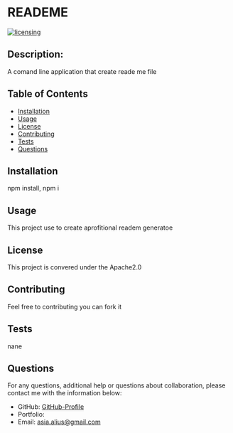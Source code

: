 # READEME
  [![licensing](https://img.shields.io/badge/license-Apache2.0-brightgreen)](https://docs.github.com/en/github/creating-cloning-and-archiving-repositories/licensing-a-repository#searching-github-by-license-type)

  ## Description:
  A comand line application that create reade me file 

  ## Table of Contents
  * [Installation](#installation)
  * [Usage](#usage)
  * [License](#license)
  * [Contributing](#contributing)
  * [Tests](#tests)
  * [Questions](#questions)
  
  ## Installation
  npm install, npm i

  ## Usage
  This project use to create aprofitional readem generatoe

  ## License
  This project is convered under the Apache2.0

  ## Contributing
  Feel free to contributing you can fork it 
 
  ## Tests
  nane

  
  ## Questions
  For any questions, additional help or questions about collaboration, please contact me with the information below:

  * GitHub: [GitHub-Profile](https://github.com/asia-codeing)
  * Portfolio: 
  * Email: asia.alius@gmail.com

